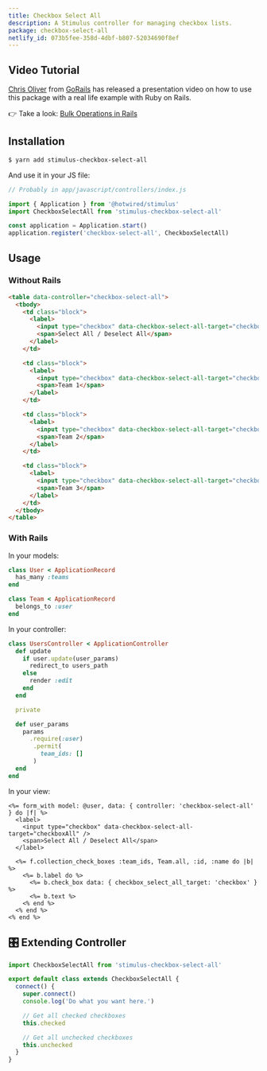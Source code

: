 ```yaml
---
title: Checkbox Select All
description: A Stimulus controller for managing checkbox lists.
package: checkbox-select-all
netlify_id: 073b5fee-358d-4dbf-b807-52034690f8ef
---
```


## Video Tutorial

[Chris Oliver](https://twitter.com/excid3) from [GoRails](https://gorails.com/) has released a presentation video on how to use this package with a real life example with Ruby on Rails.

👉 Take a look: [Bulk Operations in Rails](https://gorails.com/episodes/bulk-operations-in-rails)

<Youtube id="koTokt6xwG8"></Youtube>

## Installation

```bash
$ yarn add stimulus-checkbox-select-all
```

And use it in your JS file:

```js
// Probably in app/javascript/controllers/index.js

import { Application } from '@hotwired/stimulus'
import CheckboxSelectAll from 'stimulus-checkbox-select-all'

const application = Application.start()
application.register('checkbox-select-all', CheckboxSelectAll)
```

<DocsDemoLink package-name="checkbox-select-all"></DocsDemoLink>

## Usage

### Without Rails

```html
<table data-controller="checkbox-select-all">
  <tbody>
    <td class="block">
      <label>
        <input type="checkbox" data-checkbox-select-all-target="checkboxAll" />
        <span>Select All / Deselect All</span>
      </label>
    </td>

    <td class="block">
      <label>
        <input type="checkbox" data-checkbox-select-all-target="checkbox" value="1" />
        <span>Team 1</span>
      </label>
    </td>

    <td class="block">
      <label>
        <input type="checkbox" data-checkbox-select-all-target="checkbox" checked="checked" value="2" />
        <span>Team 2</span>
      </label>
    </td>

    <td class="block">
      <label>
        <input type="checkbox" data-checkbox-select-all-target="checkbox" value="3" />
        <span>Team 3</span>
      </label>
    </td>
  </tbody>
</table>
```

### With Rails

In your models:

```ruby
class User < ApplicationRecord
  has_many :teams
end

class Team < ApplicationRecord
  belongs_to :user
end
```

In your controller:

```ruby
class UsersController < ApplicationController
  def update
    if user.update(user_params)
      redirect_to users_path
    else
      render :edit
    end
  end

  private

  def user_params
    params
      .require(:user)
       .permit(
         team_ids: []
       )
  end
end
```

In your view:

```erb
<%= form_with model: @user, data: { controller: 'checkbox-select-all' } do |f| %>
  <label>
    <input type="checkbox" data-checkbox-select-all-target="checkboxAll" />
    <span>Select All / Deselect All</span>
  </label>

  <%= f.collection_check_boxes :team_ids, Team.all, :id, :name do |b| %>
    <%= b.label do %>
      <%= b.check_box data: { checkbox_select_all_target: 'checkbox' } %>
      <%= b.text %>
    <% end %>
  <% end %>
<% end %>
```

## 🎛 Extending Controller

<DocsExtendingController>

```js
import CheckboxSelectAll from 'stimulus-checkbox-select-all'

export default class extends CheckboxSelectAll {
  connect() {
    super.connect()
    console.log('Do what you want here.')

    // Get all checked checkboxes
    this.checked

    // Get all unchecked checkboxes
    this.unchecked
  }
}
```

</DocsExtendingController>
